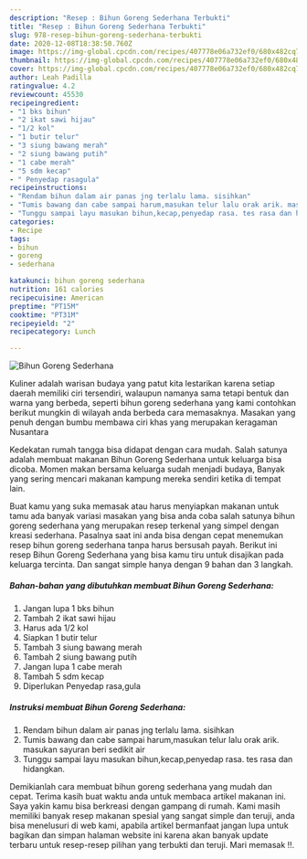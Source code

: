 ```yaml
---
description: "Resep : Bihun Goreng Sederhana Terbukti"
title: "Resep : Bihun Goreng Sederhana Terbukti"
slug: 978-resep-bihun-goreng-sederhana-terbukti
date: 2020-12-08T18:38:50.760Z
image: https://img-global.cpcdn.com/recipes/407778e06a732ef0/680x482cq70/bihun-goreng-sederhana-foto-resep-utama.jpg
thumbnail: https://img-global.cpcdn.com/recipes/407778e06a732ef0/680x482cq70/bihun-goreng-sederhana-foto-resep-utama.jpg
cover: https://img-global.cpcdn.com/recipes/407778e06a732ef0/680x482cq70/bihun-goreng-sederhana-foto-resep-utama.jpg
author: Leah Padilla
ratingvalue: 4.2
reviewcount: 45530
recipeingredient:
- "1 bks bihun"
- "2 ikat sawi hijau"
- "1/2 kol"
- "1 butir telur"
- "3 siung bawang merah"
- "2 siung bawang putih"
- "1 cabe merah"
- "5 sdm kecap"
- " Penyedap rasagula"
recipeinstructions:
- "Rendam bihun dalam air panas jng terlalu lama. sisihkan"
- "Tumis bawang dan cabe sampai harum,masukan telur lalu orak arik. masukan sayuran beri sedikit air"
- "Tunggu sampai layu masukan bihun,kecap,penyedap rasa. tes rasa dan hidangkan."
categories:
- Recipe
tags:
- bihun
- goreng
- sederhana

katakunci: bihun goreng sederhana 
nutrition: 161 calories
recipecuisine: American
preptime: "PT15M"
cooktime: "PT31M"
recipeyield: "2"
recipecategory: Lunch

---
```



![Bihun Goreng Sederhana](https://img-global.cpcdn.com/recipes/407778e06a732ef0/680x482cq70/bihun-goreng-sederhana-foto-resep-utama.jpg)

Kuliner adalah warisan budaya yang patut kita lestarikan karena setiap daerah memiliki ciri tersendiri, walaupun namanya sama tetapi bentuk dan warna yang berbeda, seperti bihun goreng sederhana yang kami contohkan berikut mungkin di wilayah anda berbeda cara memasaknya. Masakan yang penuh dengan bumbu membawa ciri khas yang merupakan keragaman Nusantara

Kedekatan rumah tangga bisa didapat dengan cara mudah. Salah satunya adalah membuat makanan Bihun Goreng Sederhana untuk keluarga bisa dicoba. Momen makan bersama keluarga sudah menjadi budaya, Banyak yang sering mencari makanan kampung mereka sendiri ketika di tempat lain.



Buat kamu yang suka memasak atau harus menyiapkan makanan untuk tamu ada banyak variasi masakan yang bisa anda coba salah satunya bihun goreng sederhana yang merupakan resep terkenal yang simpel dengan kreasi sederhana. Pasalnya saat ini anda bisa dengan cepat menemukan resep bihun goreng sederhana tanpa harus bersusah payah.
Berikut ini resep Bihun Goreng Sederhana yang bisa kamu tiru untuk disajikan pada keluarga tercinta. Dan sangat simple hanya dengan 9 bahan dan 3 langkah.


<!--inarticleads1-->

##### Bahan-bahan yang dibutuhkan membuat Bihun Goreng Sederhana:

1. Jangan lupa 1 bks bihun
1. Tambah 2 ikat sawi hijau
1. Harus ada 1/2 kol
1. Siapkan 1 butir telur
1. Tambah 3 siung bawang merah
1. Tambah 2 siung bawang putih
1. Jangan lupa 1 cabe merah
1. Tambah 5 sdm kecap
1. Diperlukan  Penyedap rasa,gula




<!--inarticleads2-->

##### Instruksi membuat  Bihun Goreng Sederhana:

1. Rendam bihun dalam air panas jng terlalu lama. sisihkan
1. Tumis bawang dan cabe sampai harum,masukan telur lalu orak arik. masukan sayuran beri sedikit air
1. Tunggu sampai layu masukan bihun,kecap,penyedap rasa. tes rasa dan hidangkan.




Demikianlah cara membuat bihun goreng sederhana yang mudah dan cepat. Terima kasih buat waktu anda untuk membaca artikel makanan ini. Saya yakin kamu bisa berkreasi dengan gampang di rumah. Kami masih memiliki banyak resep makanan spesial yang sangat simple dan teruji, anda bisa menelusuri di web kami, apabila artikel bermanfaat jangan lupa untuk bagikan dan simpan halaman website ini karena akan banyak update terbaru untuk resep-resep pilihan yang terbukti dan teruji. Mari memasak !!. 
